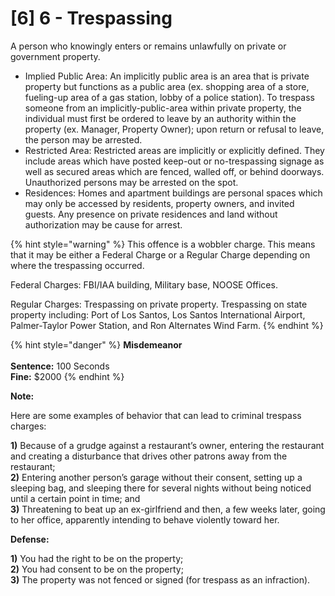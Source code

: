 # \[6] 6 - Trespassing

A person who knowingly enters or remains unlawfully on private or government property.

* Implied Public Area: An implicitly public area is an area that is private property but functions as a public area (ex. shopping area of a store, fueling-up area of a gas station, lobby of a police station). To trespass someone from an implicitly-public-area within private property, the individual must first be ordered to leave by an authority within the property (ex. Manager, Property Owner); upon return or refusal to leave, the person may be arrested.
* Restricted Area: Restricted areas are implicitly or explicitly defined. They include areas which have posted keep-out or no-trespassing signage as well as secured areas which are fenced, walled off, or behind doorways. Unauthorized persons may be arrested on the spot.&#x20;
* Residences: Homes and apartment buildings are personal spaces which may only be accessed by residents, property owners, and invited guests. Any presence on private residences and land without authorization may be cause for arrest.&#x20;

{% hint style="warning" %}
This offence is a wobbler charge. This means that it may be either a Federal Charge or a Regular Charge depending on where the trespassing occurred.

Federal Charges: FBI/IAA building, Military base, NOOSE Offices.&#x20;

Regular Charges: Trespassing on private property. Trespassing on state property including: Port of Los Santos, Los Santos International Airport, Palmer-Taylor Power Station, and Ron Alternates Wind Farm.
{% endhint %}

{% hint style="danger" %}
**Misdemeanor**\
\
**Sentence:** 100 Seconds \
**Fine:** $2000
{% endhint %}

**Note:**&#x20;

Here are some examples of behavior that can lead to criminal trespass charges:

**1)** Because of a grudge against a restaurant’s owner, entering the restaurant and creating a disturbance that drives other patrons away from the restaurant;\
**2)** Entering another person’s garage without their consent, setting up a sleeping bag, and sleeping there for several nights without being noticed until a certain point in time; and\
**3)** Threatening to beat up an ex-girlfriend and then, a few weeks later, going to her office, apparently intending to behave violently toward her.

**Defense:**

**1)** You had the right to be on the property;\
**2)** You had consent to be on the property;\
**3)** The property was not fenced or signed (for trespass as an infraction).
